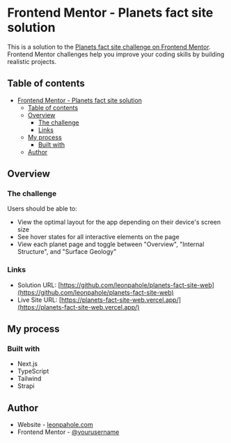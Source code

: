 # Frontend Mentor - Planets fact site solution

This is a solution to the [Planets fact site challenge on Frontend Mentor](https://www.frontendmentor.io/challenges/planets-fact-site-gazqN8w_f). Frontend Mentor challenges help you improve your coding skills by building realistic projects.

## Table of contents

- [Frontend Mentor - Planets fact site solution](#frontend-mentor---planets-fact-site-solution)
  - [Table of contents](#table-of-contents)
  - [Overview](#overview)
    - [The challenge](#the-challenge)
    - [Links](#links)
  - [My process](#my-process)
    - [Built with](#built-with)
  - [Author](#author)

## Overview

### The challenge

Users should be able to:

- View the optimal layout for the app depending on their device's screen size
- See hover states for all interactive elements on the page
- View each planet page and toggle between "Overview", "Internal Structure", and "Surface Geology"

### Links

- Solution URL: [https://github.com/leonpahole/planets-fact-site-web](https://github.com/leonpahole/planets-fact-site-web)
- Live Site URL: [https://planets-fact-site-web.vercel.app/](https://planets-fact-site-web.vercel.app/)

## My process

### Built with

- Next.js
- TypeScript
- Tailwind
- Strapi

## Author

- Website - [leonpahole.com](https://leonpahole.com)
- Frontend Mentor - [@yourusername](https://www.frontendmentor.io/profile/yourusername)
